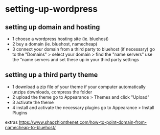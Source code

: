 # setting-up-wordpress

## setting up domain and hosting
- 1 choose a wordpress hosting site (ie. bluehost)
- 2 buy a domain (ie. bluehost, namecheap)
- 3 connect your domain from a third party to bluehost (if necessary)
go to the "Domains" > select your domain > find the "name servers" 
use the "name servers and set these up in your third party settings

## setting up a third party theme
- 1 download a zip file of your theme
if your computer automatically unzips downloads, compress the folder
- 2 upload the theme
go to Appearance > Themes and click "Upload"
- 3 activate the theme
- 4 install and activate the necessary plugins
go to Appearance > Install Plugins

extras
https://www.shaozhionthenet.com/how-to-point-domain-from-namecheap-to-bluehost/
